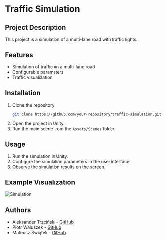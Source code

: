 # Traffic Simulation

## Project Description

This project is a simulation of a multi-lane road with traffic lights.

## Features

- Simulation of traffic on a multi-lane road
- Configurable parameters
- Traffic visualization

## Installation

1. Clone the repository:
    ```sh
    git clone https://github.com/your-repository/traffic-simulation.git
    ```
2. Open the project in Unity.
3. Run the main scene from the `Assets/Scenes` folder.

## Usage

1. Run the simulation in Unity.
2. Configure the simulation parameters in the user interface.
3. Observe the simulation results on the screen.

## Example Visualization

![Simulation](path/to/your/simulation.gif)

## Authors

- Aleksander Trzciński - [GitHub](https://github.com/sgrcn17)
- Piotr Waluszek - [GitHub](https://github.com/PiotrWaluszek)
- Mateusz Świątek - [GitHub](https://github.com/Mateoswiatek)